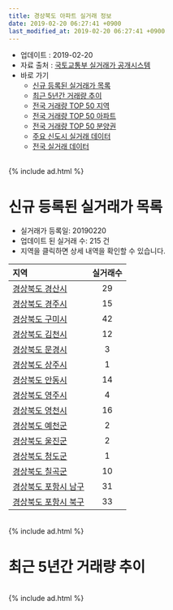 ```yaml
---
title: 경상북도 아파트 실거래 정보
date: 2019-02-20 06:27:41 +0900
last_modified_at: 2019-02-20 06:27:41 +0900
---
```


* 업데이트 : 2019-02-20
* 자료 출처 : [국토교통부 실거래가 공개시스템](http://rt.molit.go.kr)
* 바로 가기
    * [신규 등록된 실거래가 목록](#신규-등록된-실거래가-목록)
    * [최근 5년간 거래량 추이](#최근-5년간-거래량-추이)
    * [전국 거래량 TOP 50 지역](https://inasie.github.io/apt-trade-info/최근-3개월-전국에서-가장-거래가-많이-발생한-지역)
    * [전국 거래량 TOP 50 아파트](https://inasie.github.io/apt-trade-info/최근-3개월-전국에서-가장-거래가-많이-발생한-아파트)
    * [전국 거래량 TOP 50 분양권](https://inasie.github.io/apt-trade-info/최근-3개월-전국에서-가장-거래가-많이-발생한-분양권)
    * [주요 신도시 실거래 데이터](https://inasie.github.io/apt-trade-info/주요-신도시)
    * [전국 실거래 데이터](https://inasie.github.io/apt-trade-info/전국)

<br>
{% include ad.html %}
<br>

# 신규 등록된 실거래가 목록
* 실거래가 등록일: 20190220
* 업데이트 된 실거래 수: 215 건
* 지역을 클릭하면 상세 내역을 확인할 수 있습니다.


|지역|실거래수|
|:---|:---:|
|[경상북도 경산시](https://inasie.github.io/apt-trade-info/경상북도-경산시)|29|
|[경상북도 경주시](https://inasie.github.io/apt-trade-info/경상북도-경주시)|15|
|[경상북도 구미시](https://inasie.github.io/apt-trade-info/경상북도-구미시)|42|
|[경상북도 김천시](https://inasie.github.io/apt-trade-info/경상북도-김천시)|12|
|[경상북도 문경시](https://inasie.github.io/apt-trade-info/경상북도-문경시)|3|
|[경상북도 상주시](https://inasie.github.io/apt-trade-info/경상북도-상주시)|1|
|[경상북도 안동시](https://inasie.github.io/apt-trade-info/경상북도-안동시)|14|
|[경상북도 영주시](https://inasie.github.io/apt-trade-info/경상북도-영주시)|4|
|[경상북도 영천시](https://inasie.github.io/apt-trade-info/경상북도-영천시)|16|
|[경상북도 예천군](https://inasie.github.io/apt-trade-info/경상북도-예천군)|2|
|[경상북도 울진군](https://inasie.github.io/apt-trade-info/경상북도-울진군)|2|
|[경상북도 청도군](https://inasie.github.io/apt-trade-info/경상북도-청도군)|1|
|[경상북도 칠곡군](https://inasie.github.io/apt-trade-info/경상북도-칠곡군)|10|
|[경상북도 포항시 남구](https://inasie.github.io/apt-trade-info/경상북도-포항시-남구)|31|
|[경상북도 포항시 북구](https://inasie.github.io/apt-trade-info/경상북도-포항시-북구)|33|


<br>
{% include ad.html %}
<br>

# 최근 5년간 거래량 추이


<div style="width:100%;">
    <canvas id="deal_progress" height="200"></canvas>
</div>

<script>
new Chart(document.getElementById("deal_progress"), {
    type: 'line',
    data: {
        labels: ['201402','201403','201404','201405','201406','201407','201408','201409','201410','201411','201412','201501','201502','201503','201504','201505','201506','201507','201508','201509','201510','201511','201512','201601','201602','201603','201604','201605','201606','201607','201608','201609','201610','201611','201612','201701','201702','201703','201704','201705','201706','201707','201708','201709','201710','201711','201712','201801','201802','201803','201804','201805','201806','201807','201808','201809','201810','201811','201812','201901','201902'],
        datasets: [{
            label: '매매',
            pointRadius: 1,
            data: [2333, 2799, 2251, 2079, 1994, 2061, 2066, 2582, 2725, 2240, 1917, 2576, 2122, 3290, 2783, 2191, 2228, 2068, 1910, 2024, 2218, 1651, 1424, 1355, 1412, 1885, 1603, 1458, 1648, 1595, 1701, 1508, 1884, 1669, 1527, 1278, 1742, 1841, 1526, 1663, 1871, 1796, 1883, 1888, 1614, 1666, 1508, 2194, 1990, 2521, 1849, 1883, 1960, 1675, 1841, 1728, 2162, 1736, 1631, 1486, 479],
            borderColor: "rgba(255, 201, 14, 1)",
            backgroundColor: "rgba(255, 201, 14, 0.5)",
            fill: false,
            lineTension: 0
        },{
            label: '전월세',
            pointRadius: 1,
            data: [1655, 1533, 1312, 1211, 1141, 1201, 1043, 1187, 1240, 1232, 1111, 1413, 1292, 1385, 1319, 1299, 1171, 1234, 1176, 1062, 1257, 1117, 1310, 1622, 1749, 1579, 1332, 1314, 1293, 1186, 1200, 1025, 1286, 1229, 1325, 1449, 1835, 1430, 1262, 1225, 1398, 1462, 1599, 1527, 1298, 1474, 1553, 1967, 1803, 1886, 1556, 1535, 1439, 1423, 1422, 1254, 1573, 1356, 1495, 1543, 570],
            borderColor: "rgba(0, 141, 185, 1)",
            backgroundColor: "rgba(0, 141, 185, 0.5)",
            fill: false,
            lineTension: 0
        }
        ]
    },
    options: {
        responsive: true,
        title: {
            display: false
        },
        tooltips: {
            mode: 'index',
            intersect: false
        },
        hover: {
            mode: 'nearest',
            intersect: true
        },
        scales: {
            xAxes: [{
                display: true,
                scaleLabel: {
                    display: true,
                    labelString: '년/월'
                }
            }],
            yAxes: [{
                display: true,
                ticks: {
                    suggestedMin: 0,
                },
                scaleLabel: {
                    display: true,
                    labelString: '실거래 수'
                }
            }]
        }
    }
});

</script>


<br>
{% include ad.html %}
<br>

